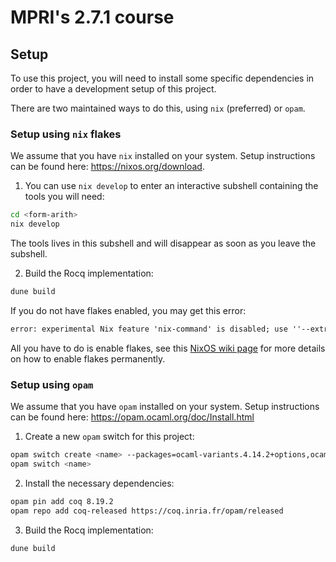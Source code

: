 # MPRI's 2.7.1 course

## Setup

To use this project, you will need to install some specific dependencies in order to have a development setup of this project.

There are two maintained ways to do this, using `nix` (preferred) or `opam`.


### Setup using `nix` flakes

We assume that you have `nix` installed on your system. Setup instructions can be found here: <https://nixos.org/download>.

1. You can use `nix develop` to enter an interactive subshell containing the tools you will need:

```bash
cd <form-arith>
nix develop
``` 

The tools lives in this subshell and will disappear as soon as you leave the subshell.

2. Build the Rocq implementation:

```bash
dune build
```

If you do not have flakes enabled, you may get this error:

```txt
error: experimental Nix feature 'nix-command' is disabled; use ''--extra-experimental-features nix-command' to override
```

All you have to do is enable flakes, see this [NixOS wiki page](https://nixos.wiki/wiki/Flakes) for more details on how to enable flakes permanently.


### Setup using `opam`

We assume that you have `opam` installed on your system. Setup instructions can be found here: https://opam.ocaml.org/doc/Install.html

1. Create a new `opam` switch for this project:

```bash
opam switch create <name> --packages=ocaml-variants.4.14.2+options,ocaml-option-flambda
opam switch <name>
```

2. Install the necessary dependencies:

```bash
opam pin add coq 8.19.2
opam repo add coq-released https://coq.inria.fr/opam/released
```

3. Build the Rocq implementation:

```bash
dune build
```

